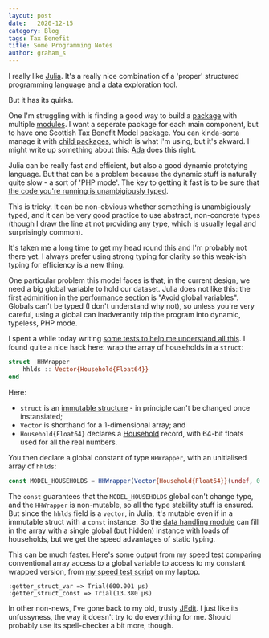 ```yaml
---
layout: post
date:   2020-12-15
category: Blog
tags: Tax Benefit
title: Some Programming Notes
author: graham_s
---
```


I really like [Julia](https://julialang.org/). It's a really nice combination of a 'proper' structured programming
language and a data exploration tool. 

But it has its quirks. 

One I'm struggling with is finding a good way to build a [package](https://julialang.org/packages/) with multiple
[modules](https://docs.julialang.org/en/v1/manual/modules/). I want a seperate package for each main component, but to
have one Scottish Tax Benefit Model package. You can kinda-sorta manage it with [child packages](), which is what I'm
using, but it's akward. I might write up something about this: [Ada](https://www.adacore.com/about-ada) does this right.

Julia can be really fast and efficient, but also a good dynamic prototying language. But that can be a problem because
the dynamic stuff is naturally quite slow - a sort of 'PHP mode'. The key to getting it fast is to be sure that [the
code you're running is unambigiously typed](https://docs.julialang.org/en/v1/manual/performance-tips/). 

This is tricky. It can be non-obvious whether something is unambigiously typed, and it can be very good practice to use
abstract, non-concrete types (though I draw the line at not providing any type, which is usually legal and surprisingly
common). 

It's taken me a long time to get my head round this and I'm probably not there yet. I always prefer using strong typing
for clarity so this weak-ish typing for efficiency is a new thing.

One particular problem this model faces is that, in the current design, we need a big global variable to hold our
dataset. Julia does not like this: the first adminition in the [performance
section](https://docs.julialang.org/en/v1/manual/performance-tips/#Avoid-global-variables) is "Avoid global variables".
Globals can't be typed (I don't understand why not), so unless you're very careful, using a global can inadverantly trip
the program into dynamic, typeless, PHP mode. 

I spent a while today writing [some tests to help me understand all
this](https://github.com/grahamstark/ScottishTaxBenefitModel.jl/tree/master/scripts/performance). I found quite a nice
hack here: wrap the array of households in a `struct`:

```julia
struct  HHWrapper 
    hhlds :: Vector{Household{Float64}}
end 
```

Here: 

* `struct` is an [immutable structure](https://docs.julialang.org/en/v1/base/base/#struct) - in principle can't be changed once instansiated;
* `Vector` is shorthand for a 1-dimensional array; and 
* `Household{Float64}` declares a [Household](https://github.com/grahamstark/ScottishTaxBenefitModel.jl/blob/master/src/ModelHousehold.jl) record, with 64-bit floats used for all the real numbers.

You then declare a global constant of type `HHWrapper`, with an unitialised array of `hhlds`:

```julia
const MODEL_HOUSEHOLDS = HHWrapper(Vector{Household{Float64}}(undef, 0 ))
```

The `const` guarantees that the `MODEL_HOUSEHOLDS` global can't change type, and the `HHWrapper` is non-mutable, so all
the type stability stuff is ensured. But since the `hhlds` field is a `vector`, in Julia, it's mutable even if in a
immutable struct with a `const` instance. So the [data handling module](https://github.com/grahamstark/ScottishTaxBenefitModel.jl/blob/master/src/FRSHouseholdGetter.jl) can fill in the array with a single global
(but hidden) instance with loads of households, but we get the speed advantages of static typing.

This can be much faster. Here's some output from my speed test comparing conventional array access to a global variable
to access to my constant wrapped version, from [my speed test script](https://github.com/grahamstark/ScottishTaxBenefitModel.jl/blob/master/scripts/performance/hhld_example.jl) on my laptop.

```
:getter_struct_var => Trial(600.001 μs)
:getter_struct_const => Trial(13.380 μs)
```
In other non-news, I've gone back to my old, trusty [JEdit](http://www.jedit.org/). I just like its unfussyness, the way
it doesn't try to do everything for me. Should probably use its spell-checker a bit more, though.